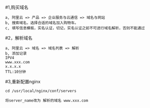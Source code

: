 #1,购买域名
```
a, 阿里云 => 产品 => 企业服务与云通信 => 域名与网站
b, 搜索域名，选择合适的域名加入购物车。
c, 填写信息模板，实名认证，切记，实名认证之前不可进行域名解析，否则不能通过
```

#2，解析域名
```
a, 阿里云 => 域名 => 域名列表 => 解析
b, 添加记录
IPV4
www.xxx.com
x.x.x.x
TTL:10分钟
```

#3,重新配置nginx
```
cd /usr/local/nginx/conf/servers

将server_name改为 解析的域名 www.xxx.com
```